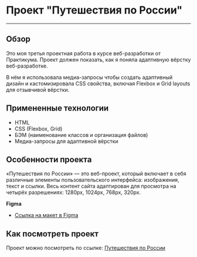 # Проект "Путешествия по России"
------
## Обзор
Это моя третья проектная работа в курсе веб-разработки от Практикума. Проект должен показать, как я поняла адаптивную вёрстку веб-разработке.

В нём я использовала медиа-запросы чтобы создать адаптивный дизайн и кастомизировала CSS свойства, включая Flexbox и Grid layouts для отзывчивой вёрстки.

## Примененные технологии
* HTML
* CSS (Flexbox, Grid)
* БЭМ (наименование классов и организация файлов)
* Медиа-запросы для адаптивной вёрстки


## Особенности проекта

«Путешествия по России» — это веб-проект, который включает в себя различные элементы пользовательского интерфейса: изображения, текст и ссылки. Весь контент сайта адаптирован для просмотра на четырёх разрешениях: 1280px, 1024px, 768px, 320px.

**Figma**

* [Ссылка на макет в Figma](https://www.figma.com/file/5S2WSbEFL6awjVWJ0NWL8Q/Sprint-3_-Russia-_-desktop-mobile?node-id=28503%3A0)

## Как посмотреть проект
Проект можно посмотреть по ссылке: 
[Путешествия по России](https://5388835.github.io/russian-travel-bootcamp/)
